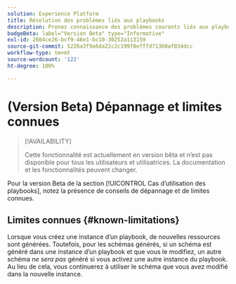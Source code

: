 ```yaml
---
solution: Experience Platform
title: Résolution des problèmes liés aux playbooks
description: Prenez connaissance des problèmes courants liés aux playbooks et apportez une solution
badgeBeta: label="Version Beta" type="Informative"
exl-id: 2604ce26-bcf9-46e1-bc10-30252a113159
source-git-commit: 5226a3f9a6da22c2c199f8efffd71360af034dcc
workflow-type: tm+mt
source-wordcount: '122'
ht-degree: 100%

---
```



# (Version Beta) Dépannage et limites connues

>[!AVAILABILITY]
>
>Cette fonctionnalité est actuellement en version bêta et nʼest pas disponible pour tous les utilisateurs et utilisatrices. La documentation et les fonctionnalités peuvent changer.

Pour la version Beta de la section [!UICONTROL Cas d’utilisation des playbooks], notez la présence de conseils de dépannage et de limites connues.

## Limites connues {#known-limitations}

Lorsque vous créez une instance d’un playbook, de nouvelles ressources sont générées. Toutefois, pour les schémas générés, si un schéma est généré dans une instance d’un playbook et que vous le modifiez, un autre schéma *ne sera pas* généré si vous activez une autre instance du playbook. Au lieu de cela, vous continuerez à utiliser le schéma que vous avez modifié dans la nouvelle instance.
